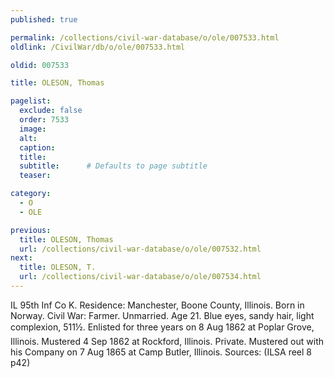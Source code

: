 ```yaml
---
published: true

permalink: /collections/civil-war-database/o/ole/007533.html
oldlink: /CivilWar/db/o/ole/007533.html

oldid: 007533

title: OLESON, Thomas

pagelist:
  exclude: false
  order: 7533
  image: 
  alt:
  caption:
  title:
  subtitle:      # Defaults to page subtitle
  teaser:

category: 
  - O 
  - OLE

previous:
  title: OLESON, Thomas
  url: /collections/civil-war-database/o/ole/007532.html  
next:
  title: OLESON, T.
  url: /collections/civil-war-database/o/ole/007534.html   
---
```

IL 95th Inf Co K. Residence: Manchester, Boone County, Illinois. Born in Norway. Civil War: Farmer. Unmarried. Age 21. Blue eyes, sandy hair, light complexion, 5&#146;11&frac12;&#148;. Enlisted for three years on 8 Aug 1862 at Poplar Grove, Illinois. Mustered 4 Sep 1862 at Rockford, Illinois. Private. Mustered out with his Company on 7 Aug 1865 at Camp Butler, Illinois. Sources: (ILSA reel 8 p42)